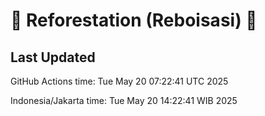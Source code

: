 
# 🌳 Reforestation (Reboisasi) 🌲

## Last Updated

GitHub Actions time: Tue May 20 07:22:41 UTC 2025

Indonesia/Jakarta time: Tue May 20 14:22:41 WIB 2025
